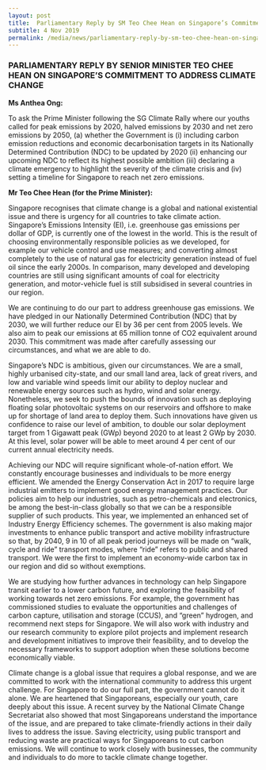 ```yaml
---
layout: post
title:  Parliamentary Reply by SM Teo Chee Hean on Singapore’s Commitment to Address Climate Change
subtitle: 4 Nov 2019
permalink: /media/news/parliamentary-reply-by-sm-teo-chee-hean-on-singapore-s-commitment-to-address-climate-change
---
```


### PARLIAMENTARY REPLY BY SENIOR MINISTER TEO CHEE HEAN ON SINGAPORE’S COMMITMENT TO ADDRESS CLIMATE CHANGE

**Ms Anthea Ong:**

To ask the Prime Minister following the SG Climate Rally where our youths called for peak emissions by 2020, halved emissions by 2030 and net zero emissions by 2050, (a) whether the Government is (i) including carbon emission reductions and economic decarbonisation targets in its Nationally Determined Contribution (NDC) to be updated by 2020 (ii) enhancing our upcoming NDC to reflect its highest possible ambition (iii) declaring a climate emergency to highlight the severity of the climate crisis and (iv) setting a timeline for Singapore to reach net zero emissions.

**Mr Teo Chee Hean (for the Prime Minister):**

Singapore recognises that climate change is a global and national existential issue and there is urgency for all countries to take climate action. Singapore’s Emissions Intensity (EI), i.e. greenhouse gas emissions per dollar of GDP, is currently one of the lowest in the world. This is the result of choosing environmentally responsible policies as we developed, for example our vehicle control and use measures; and converting almost completely to the use of natural gas for electricity generation instead of fuel oil since the early 2000s. In comparison, many developed and developing countries are still using significant amounts of coal for electricity generation, and motor-vehicle fuel is still subsidised in several countries in our region.

We are continuing to do our part to address greenhouse gas emissions. We have pledged in our Nationally Determined Contribution (NDC) that by 2030, we will further reduce our EI by 36 per cent from 2005 levels. We also aim to peak our emissions at 65 million tonne of CO2 equivalent around 2030. This commitment was made after carefully assessing our circumstances, and what we are able to do.

Singapore’s NDC is ambitious, given our circumstances. We are a small, highly urbanised city-state, and our small land area, lack of great rivers, and low and variable wind speeds limit our ability to deploy nuclear and renewable energy sources such as hydro, wind and solar energy. Nonetheless, we seek to push the bounds of innovation such as deploying floating solar photovoltaic systems on our reservoirs and offshore to make up for shortage of land area to deploy them. Such innovations have given us confidence to raise our level of ambition, to double our solar deployment target from 1 Gigawatt peak (GWp) beyond 2020 to at least 2 GWp by 2030. At this level, solar power will be able to meet around 4 per cent of our current annual electricity needs.

Achieving our NDC will require significant whole-of-nation effort. We constantly encourage businesses and individuals to be more energy efficient. We amended the Energy Conservation Act in 2017 to require large industrial emitters to implement good energy management practices. Our policies aim to help our industries, such as petro-chemicals and electronics, be among the best-in-class globally so that we can be a responsible supplier of such products. This year, we implemented an enhanced set of Industry Energy Efficiency schemes. The government is also making major investments to enhance public transport and active mobility infrastructure so that, by 2040, 9 in 10 of all peak period journeys will be made on “walk, cycle and ride” transport modes, where “ride” refers to public and shared transport.  We were the first to implement an economy-wide carbon tax in our region and did so without exemptions.  

We are studying how further advances in technology can help Singapore transit earlier to a lower carbon future, and exploring the feasibility of working towards net zero emissions. For example, the government has commissioned studies to evaluate the opportunities and challenges of carbon capture, utilisation and storage (CCUS), and “green” hydrogen, and recommend next steps for Singapore. We will also work with industry and our research community to explore pilot projects and implement research and development initiatives to improve their feasibility, and to develop the necessary frameworks to support adoption when these solutions become economically viable.

Climate change is a global issue that requires a global response, and we are committed to work with the international community to address this urgent challenge. For Singapore to do our full part, the government cannot do it alone. We are heartened that Singaporeans, especially our youth, care deeply about this issue. A recent survey by the National Climate Change Secretariat also showed that most Singaporeans understand the importance of the issue, and are prepared to take climate-friendly actions in their daily lives to address the issue. Saving electricity, using public transport and reducing waste are practical ways for Singaporeans to cut carbon emissions. We will continue to work closely with businesses, the community and individuals to do more to tackle climate change together.
